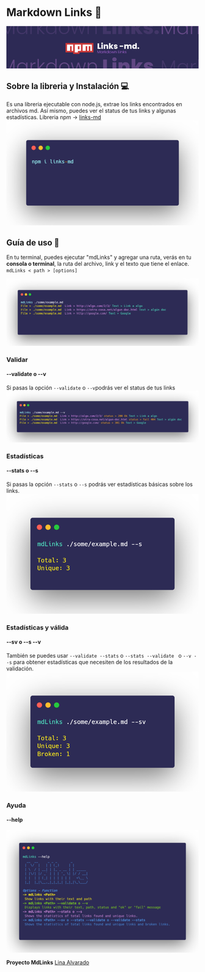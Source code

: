 #  Markdown Links 🔗

![portada](./portadagit.jpg)

## Sobre la libreria y Instalación 💻
Es una libreria ejecutable con node.js, extrae los links encontrados en archivos md. Así mismo, puedes ver el status de tus links y algunas estadísticas. 
Libreria npm -> [links-md](https://www.npmjs.com/package/links-md)
![instalar](./install.png)

## Guía de uso 📖
En tu terminal, puedes ejecutar "mdLinks" y agregar una ruta, verás en tu **consola o terminal**, la ruta del archivo, link y el texto que tiene el enlace. 
<code>mdLinks < path > [options] </code>

![default](./default.png)
### Validar
#### --validate o --v
Si pasas la opción <code>--validate</code> o <code>--v</code>podrás ver el status de tus links
![validate](./validate.png)

### Estadísticas
#### --stats o --s
Si pasas la opción <code>--stats</code> o <code>--s</code> podrás ver estadísticas básicas sobre los links.
![stats](./stats.png)

### Estadísticas y válida
#### --sv o --s --v
También se puedes usar <code>--validate --stats</code>  o <code>--stats --validate </code> o <code>--v --s</code> para obtener estadísticas que necesiten de los resultados de la validación.
![sv](./sv.png)

### Ayuda
#### --help
![help](./helpImg.png)



**Proyecto MdLinks**
  [Lina Alvarado](https://github.com/LinaAlvarado/BOG005-md-links)
